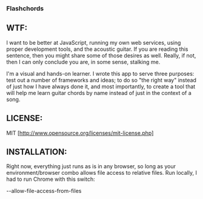 ###  Flashchords

## WTF:

I want to be better at JavaScript, running my own web services, using proper development tools, and the acoustic guitar. If you are reading this sentence, then you might share some of those desires as well. Really, if not, then I can only conclude you are, in some sense, stalking me.

I'm a visual and hands-on learner. I wrote this app to serve three purposes: test out a number of frameworks and ideas; to do so "the right way" instead of just how I have always done it, and most importantly, to create a tool that will help me learn guitar chords by name instead of just in the context of a song.

## LICENSE:

MIT [http://www.opensource.org/licenses/mit-license.php]

## INSTALLATION:

Right now, everything just runs as is in any browser, so long as your environment/browser combo allows file access to relative files. Run locally, I had to run Chrome with this switch:

--allow-file-access-from-files